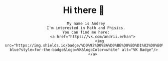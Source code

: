 <div id="header" align="center">
      <h1>
            Hi there 👋
      </h1>
      
      My name is Andrey
      I'm interested in Math and Phisics.
      You can find me here:
            <a href="https://vk.com/andrii.erhan">
                  <img src="https://img.shields.io/badge/%D0%92%D0%BA%D0%BE%D0%BD%D1%82%D0%B0%D0%BA%D1%82%D0%B5-blue?style=for-the-badge&logo=VK&logoColor=white" alt="VK Badge"/>
            </a>
      
</div>


